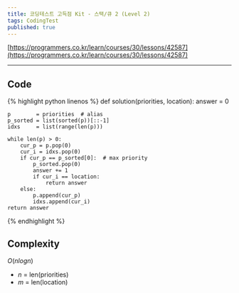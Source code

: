 ```yaml
---
title: 코딩테스트 고득점 Kit - 스택/큐 2 (Level 2)
tags: CodingTest
published: true
---
```



[https://programmers.co.kr/learn/courses/30/lessons/42587](https://programmers.co.kr/learn/courses/30/lessons/42587)

<!--more-->

---

## Code
{% highlight python linenos %}
def solution(priorities, location):
    answer = 0

    p        = priorities  # alias
    p_sorted = list(sorted(p))[::-1]
    idxs     = list(range(len(p)))

    while len(p) > 0:
        cur_p = p.pop(0)
        cur_i = idxs.pop(0)
        if cur_p == p_sorted[0]:  # max priority
            p_sorted.pop(0)
            answer += 1
            if cur_i == location:
                return answer
        else:
            p.append(cur_p)
            idxs.append(cur_i)
    return answer
{% endhighlight %}


## Complexity
$O(nlogn)$

- $n$ = len(priorities)
- $m$ = len(location)
